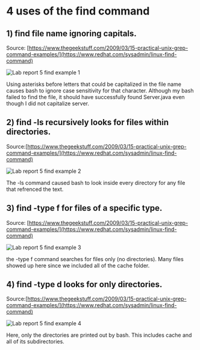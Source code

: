 # 4 uses of the find command

## 1) find file name ignoring capitals.
   Source: [https://www.thegeekstuff.com/2009/03/15-practical-unix-grep-command-examples/](https://www.redhat.com/sysadmin/linux-find-command)
   
![Lab report 5 find example 1](https://user-images.githubusercontent.com/122496390/224914313-9b94eec8-f8e9-426b-8ad9-c068bbec2c85.png)

Using asterisks before letters that could be capitalized in the file name causes bash to ignore case sensitivity for that character. Although my bash failed to find the file, it should have successfully found Server.java even though I did not capitalize server.

## 2) find -ls recursively looks for files within directories.
   Source:[https://www.thegeekstuff.com/2009/03/15-practical-unix-grep-command-examples/](https://www.redhat.com/sysadmin/linux-find-command)

![Lab report 5 find example 2](https://user-images.githubusercontent.com/122496390/224914392-9bcf6a72-7838-428f-bdc7-5a89a9462ce3.png)

The -ls command caused bash to look inside every directory for any file that refrenced the text.

## 3) find -type f for files of a specific type.
   Source: [https://www.thegeekstuff.com/2009/03/15-practical-unix-grep-command-examples/](https://www.redhat.com/sysadmin/linux-find-command)

![Lab report 5 find example 3](https://user-images.githubusercontent.com/122496390/224914441-a0b83073-996d-4996-995d-0b40c5b6cd4c.png)

the -type f command searches for files only (no directories). Many files showed up here since we included all of the cache folder.

## 4) find -type d looks for only directories.
   Source:[https://www.thegeekstuff.com/2009/03/15-practical-unix-grep-command-examples/](https://www.redhat.com/sysadmin/linux-find-command)

![Lab report 5 find example 4](https://user-images.githubusercontent.com/122496390/224914488-73a35855-d3b9-43d1-90c9-bdd911392934.png)

Here, only the directories are printed out by bash. This includes cache and all of its subdirectories.
